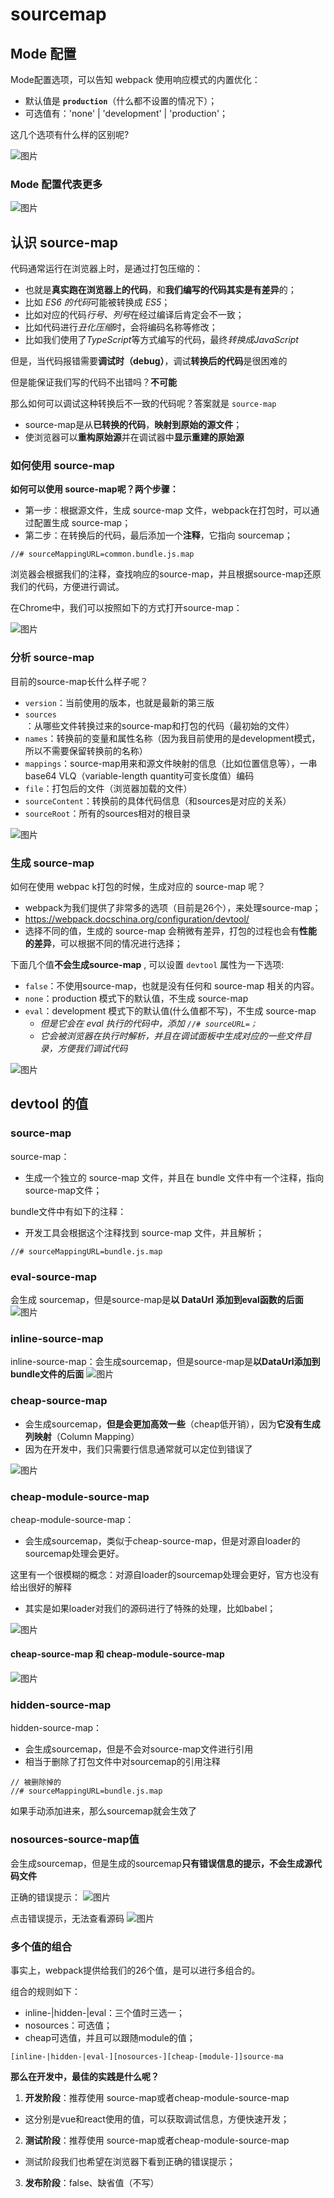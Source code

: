 # sourcemap
## Mode 配置
Mode配置选项，可以告知 webpack 使用响应模式的内置优化：
* 默认值是 **`production`**（什么都不设置的情况下）；
* 可选值有：'none' | 'development' | 'production'；

这几个选项有什么样的区别呢?

![图片](../.vuepress/public/images/mde1.png)
### Mode 配置代表更多
![图片](../.vuepress/public/images/mde2.png)

## 认识 source-map
代码通常运行在浏览器上时，是通过打包压缩的：
* 也就是**真实跑在浏览器上的代码**，和**我们编写的代码其实是有差异**的；
* 比如 *ES6 的代码*可能被转换成 *ES5*；
* 比如对应的代码*行号、列号*在经过编译后肯定会不一致；
* 比如代码进行*丑化压缩*时，会将编码名称等修改；
* 比如我们使用了*TypeScript*等方式编写的代码，最终*转换成JavaScript*

但是，当代码报错需要**调试时（debug）**，调试**转换后的代码**是很困难的

但是能保证我们写的代码不出错吗？**不可能**

那么如何可以调试这种转换后不一致的代码呢？答案就是 `source-map`
* source-map是从**已转换的代码**，**映射到原始的源文件**；
* 使浏览器可以**重构原始源**并在调试器中**显示重建的原始源**
### 如何使用 source-map
**如何可以使用 source-map呢？两个步骤：**
* 第一步：根据源文件，生成 source-map 文件，webpack在打包时，可以通过配置生成 source-map；
* 第二步：在转换后的代码，最后添加一个**注释**，它指向 sourcemap；
```
//# sourceMappingURL=common.bundle.js.map
```
浏览器会根据我们的注释，查找响应的source-map，并且根据source-map还原我们的代码，方便进行调试。

在Chrome中，我们可以按照如下的方式打开source-map：

![图片](../.vuepress/public/images/xa1.png)

### 分析 source-map
目前的source-map长什么样子呢？
* `version`：当前使用的版本，也就是最新的第三版
* `sources`：从哪些文件转换过来的source-map和打包的代码（最初始的文件）
* `names`：转换前的变量和属性名称（因为我目前使用的是development模式，所以不需要保留转换前的名称）
* `mappings`：source-map用来和源文件映射的信息（比如位置信息等），一串base64 VLQ（variable-length quantity可变长度值）编码
* `file`：打包后的文件（浏览器加载的文件）
* `sourceContent`：转换前的具体代码信息（和sources是对应的关系）
* `sourceRoot`：所有的sources相对的根目录

![图片](../.vuepress/public/images/smap1.png)
### 生成 source-map
如何在使用 webpac k打包的时候，生成对应的 source-map 呢？
* webpack为我们提供了非常多的选项（目前是26个），来处理source-map；
* https://webpack.docschina.org/configuration/devtool/
* 选择不同的值，生成的 source-map 会稍微有差异，打包的过程也会有**性能的差异**，可以根据不同的情况进行选择；

下面几个值**不会生成source-map** , 可以设置 `devtool` 属性为一下选项:  
* `false`：不使用source-map，也就是没有任何和 source-map 相关的内容。
* `none`：production 模式下的默认值，不生成 source-map
* `eval`：development 模式下的默认值(什么值都不写)，不生成 source-map
   * *但是它会在 eval 执行的代码中，添加 `//# sourceURL=；`*
   * *它会被浏览器在执行时解析，并且在调试面板中生成对应的一些文件目录，方便我们调试代码*

![图片](../.vuepress/public/images/smap2.png)

## devtool 的值
### source-map
source-map：
* 生成一个独立的 source-map 文件，并且在 bundle 文件中有一个注释，指向source-map文件；

bundle文件中有如下的注释：
* 开发工具会根据这个注释找到 source-map 文件，并且解析；
```
//# sourceMappingURL=bundle.js.map
```
### eval-source-map
会生成 sourcemap，但是source-map是**以 DataUrl 添加到eval函数的后面**
![图片](../.vuepress/public/images/smap3.png)

### inline-source-map
inline-source-map：会生成sourcemap，但是source-map是**以DataUrl添加到bundle文件的后面**
![图片](../.vuepress/public/images/smap4.png)



### cheap-source-map
* 会生成sourcemap，**但是会更加高效一些**（cheap低开销），因为**它没有生成列映射**（Column Mapping）
* 因为在开发中，我们只需要行信息通常就可以定位到错误了

![图片](../.vuepress/public/images/smap5.png)

### cheap-module-source-map
cheap-module-source-map：
* 会生成sourcemap，类似于cheap-source-map，但是对源自loader的sourcemap处理会更好。

这里有一个很模糊的概念：对源自loader的sourcemap处理会更好，官方也没有给出很好的解释
* 其实是如果loader对我们的源码进行了特殊的处理，比如babel；

![图片](../.vuepress/public/images/smap6.png)

#### cheap-source-map 和 cheap-module-source-map

![图片](../.vuepress/public/images/smap7.png)
### hidden-source-map
hidden-source-map：
* 会生成sourcemap，但是不会对source-map文件进行引用
* 相当于删除了打包文件中对sourcemap的引用注释
```
// 被删除掉的
//# sourceMappingURL=bundle.js.map
```

如果手动添加进来，那么sourcemap就会生效了

### nosources-source-map值
会生成sourcemap，但是生成的sourcemap**只有错误信息的提示，不会生成源代码文件**

正确的错误提示：
![图片](../.vuepress/public/images/smap8.png)

点击错误提示，无法查看源码
![图片](../.vuepress/public/images/smap9.png)


### 多个值的组合
事实上，webpack提供给我们的26个值，是可以进行多组合的。

组合的规则如下：
* inline-|hidden-|eval：三个值时三选一；
* nosources：可选值；
* cheap可选值，并且可以跟随module的值；

```
[inline-|hidden-|eval-][nosources-][cheap-[module-]]source-ma
```

**那么在开发中，最佳的实践是什么呢？**

1. **开发阶段**：推荐使用 source-map或者cheap-module-source-map
* 这分别是vue和react使用的值，可以获取调试信息，方便快速开发；
2. **测试阶段**：推荐使用 source-map或者cheap-module-source-map
* 测试阶段我们也希望在浏览器下看到正确的错误提示；
3. **发布阶段**：false、缺省值（不写）



